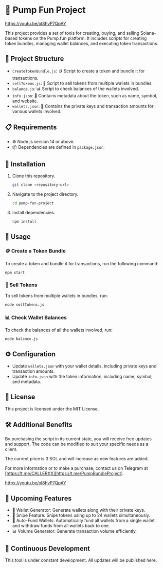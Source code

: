 # 🚀 Pump Fun Project
https://youtu.be/ol8hvP7QpAY

This project provides a set of tools for creating, buying, and selling Solana-based tokens on the Pump.fun platform. It includes scripts for creating token bundles, managing wallet balances, and executing token transactions.

## 📂 Project Structure

- `createTokenBundle.js`: 🪙 Script to create a token and bundle it for transactions.
- `sellTokens.js`: 💸 Script to sell tokens from multiple wallets in bundles.
- `balance.js`: 📊 Script to check balances of the wallets involved.
- `info.json`: 📄 Contains metadata about the token, such as name, symbol, and website.
- `wallets.json`: 🔑 Contains the private keys and transaction amounts for various wallets involved.

## 📋 Requirements

- ⚙️ Node.js version 14 or above.
- 📦 Dependencies are defined in `package.json`.

## 🔧 Installation

1. Clone this repository.
   ```sh
   git clone <repository-url>
   ```
2. Navigate to the project directory.
   ```sh
   cd pump-fun-project
   ```
3. Install dependencies.
   ```sh
   npm install
   ```

## 🚀 Usage

### 🪙 Create a Token Bundle

To create a token and bundle it for transactions, run the following command:
```sh
npm start
```

### 💸 Sell Tokens

To sell tokens from multiple wallets in bundles, run:
```sh
node sellTokens.js
```

### 📊 Check Wallet Balances

To check the balances of all the wallets involved, run:
```sh
node balance.js
```

## ⚙️ Configuration

- Update `wallets.json` with your wallet details, including private keys and transaction amounts.
- Update `info.json` with the token information, including name, symbol, and metadata.

## 📜 License

This project is licensed under the MIT License.

## 🛠️ Additional Benefits

By purchasing the script in its current state, you will receive free updates and support. The code can be modified to suit your specific needs as a client.

The current price is 3 SOL and will increase as new features are added.

For more information or to make a purchase, contact us on Telegram at [https://t.me/CALLERXX][https://t.me/PumpBundleProject].

https://youtu.be/ol8hvP7QpAY

## 🔮 Upcoming Features

- 🔑 Wallet Generator: Generate wallets along with their private keys.
- 🎯 Snipe Feature: Snipe tokens using up to 24 wallets simultaneously.
- 💸 Auto-Fund Wallets: Automatically fund all wallets from a single wallet and withdraw funds from all wallets back to one.
- 📊 Volume Generator: Generate transaction volume efficiently.

## 🔄 Continuous Development

This tool is under constant development. All updates will be published here.

